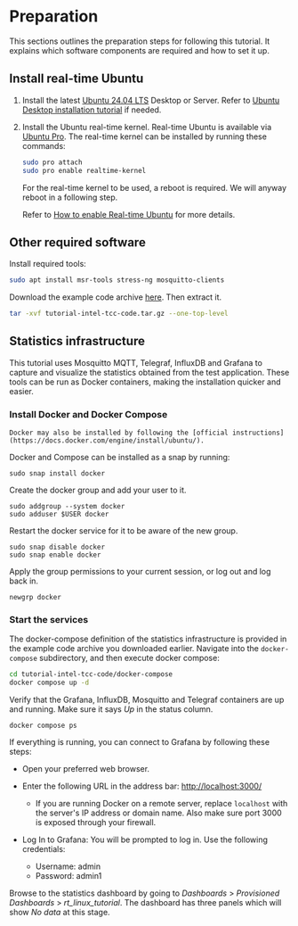 # Preparation

This sections outlines the preparation steps for following this tutorial.
It explains which software components are required and how to set it up.


## Install real-time Ubuntu

1. Install the latest [Ubuntu 24.04 LTS](https://releases.ubuntu.com/noble/) Desktop or Server.
   Refer to [Ubuntu Desktop installation tutorial](https://ubuntu.com/tutorials/install-ubuntu-desktop#1-overview) if needed.

2. Install the Ubuntu real-time kernel.
   Real-time Ubuntu is available via [Ubuntu Pro](https://ubuntu.com/pro/dashboard).
   The real-time kernel can be installed by running these commands:

   ```bash
   sudo pro attach
   sudo pro enable realtime-kernel
   ```

   For the real-time kernel to be used, a reboot is required.
   We will anyway reboot in a following step.

   Refer to [How to enable Real-time Ubuntu](https://canonical-ubuntu-pro-client.readthedocs-hosted.com/en/latest/howtoguides/enable_realtime_kernel/) for more details.


## Other required software

Install required tools:
```bash
sudo apt install msr-tools stress-ng mosquitto-clients
```

Download the example code archive [here](tutorial-intel-tcc-code.tar.gz).
Then extract it.

```bash
tar -xvf tutorial-intel-tcc-code.tar.gz --one-top-level
```

## Statistics infrastructure

This tutorial uses Mosquitto MQTT, Telegraf, InfluxDB and Grafana to capture and visualize the statistics obtained from the test application.
These tools can be run as Docker containers, making the installation quicker and easier.

### Install Docker and Docker Compose

```{note}
Docker may also be installed by following the [official instructions](https://docs.docker.com/engine/install/ubuntu/).
```

Docker and Compose can be installed as a snap by running:

```
sudo snap install docker
```

Create the docker group and add your user to it.

```
sudo addgroup --system docker
sudo adduser $USER docker
```

Restart the docker service for it to be aware of the new group.

```
sudo snap disable docker
sudo snap enable docker
```

Apply the group permissions to your current session, or log out and log back in.

```
newgrp docker
```

### Start the services

The docker-compose definition of the statistics infrastructure is provided in the example code archive you downloaded earlier.
Navigate into the `docker-compose` subdirectory, and then execute docker compose:

```bash
cd tutorial-intel-tcc-code/docker-compose
docker compose up -d 
```

Verify that the Grafana, InfluxDB, Mosquitto and Telegraf containers are up and running.
Make sure it says *Up* in the status column.

```
docker compose ps
```

If everything is running, you can connect to Grafana by following these steps:
- Open your preferred web browser.
- Enter the following URL in the address bar: [http://localhost:3000/](http://localhost:3000/)
  - If you are running Docker on a remote server, replace `localhost` with the server's IP address or domain name.
    Also make sure port 3000 is exposed through your firewall.

- Log In to Grafana: You will be prompted to log in. Use the following credentials:
  - Username: admin
  - Password: admin1

Browse to the statistics dashboard by going to *Dashboards* > *Provisioned Dashboards* > *rt_linux_tutorial*.
The dashboard has three panels which will show *No data* at this stage.
